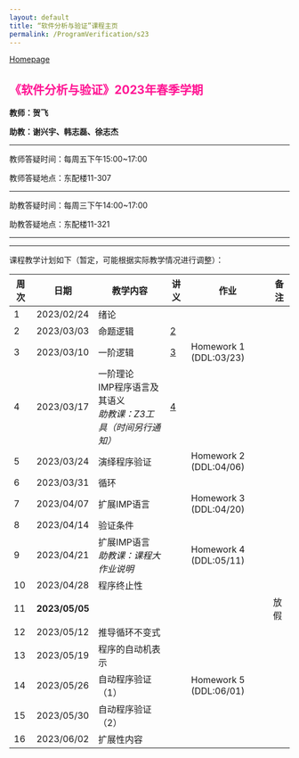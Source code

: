 ```yaml
---
layout: default
title: “软件分析与验证”课程主页
permalink: /ProgramVerification/s23
---
```


[Homepage](../../../index.html)

## <font color=FF1493>《软件分析与验证》2023年春季学期</font>

**教师：贺飞**

**助教：谢兴宇、韩志磊、徐志杰**

---

教师答疑时间：每周五下午15:00~17:00

教师答疑地点：东配楼11-307

---

助教答疑时间：每周三下午14:00~17:00

助教答疑地点：东配楼11-321

---

<!-- 期末考试时间：2022-06-11(周六) 19:00~21:00	 -->
<!-- 期末考试地点：建馆报告厅 -->

---

课程教学计划如下（暂定，可能根据实际教学情况进行调整）：

| 周次 | 日期  | 教学内容  | 讲义  | 作业    | 备注   |
| ---- | ---------- | ------- | --------- | -------- | -------- |
| 1    | 2023/02/24 | 绪论    |    |    |     |
| 2    | 2023/03/03 | 命题逻辑   | [2](./2-propositional-logic.handout.pdf) |  |                    |
| 3    | 2023/03/10 | 一阶逻辑 | [3](./3-first-order-logic.handout.pdf) | Homework 1 (DDL:03/23) |  |
| 4    | 2023/03/17 | 一阶理论<br />IMP程序语言及其语义<br />*助教课：Z3工具（时间另行通知）*| [4](./4-theories.handout.pdf) |  |  |
| 5    | 2023/03/24 | 演绎程序验证 |  | Homework 2 (DDL:04/06) |  |
| 6    | 2023/03/31 | 循环 |  |  |  |
| 7    | 2023/04/07 | 扩展IMP语言 |  | Homework 3 (DDL:04/20) |  |
| 8    | 2023/04/14 | 验证条件         |        |        |               |
| 9    | 2023/04/21 | 扩展IMP语言<br/>*助教课：课程大作业说明* |  | Homework 4 (DDL:05/11) |  |
| 10   | 2023/04/28 | 程序终止性|  |  |  |
| 11   | <b>2023/05/05</b> |  |  |  | 放假 |
| 12   | 2023/05/12 | 推导循环不变式|    |    |       |
| 13   | 2023/05/19 | 程序的自动机表示  |       |       |        |
| 14   | 2023/05/26 | 自动程序验证（1） |  | Homework 5 (DDL:06/01) |      |
| 15   | 2023/05/30 | 自动程序验证（2） |   |   |               |
| 16   | 2023/06/02 | 扩展性内容 |      |      |               |

